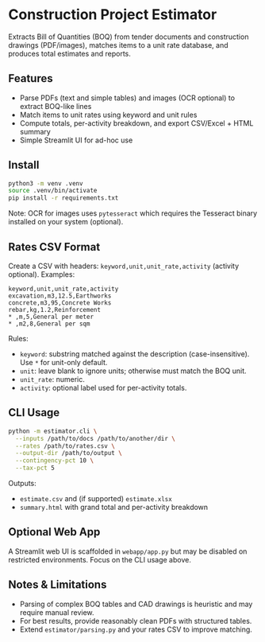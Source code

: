 # Construction Project Estimator

Extracts Bill of Quantities (BOQ) from tender documents and construction drawings (PDF/images), matches items to a unit rate database, and produces total estimates and reports.

## Features
- Parse PDFs (text and simple tables) and images (OCR optional) to extract BOQ-like lines
- Match items to unit rates using keyword and unit rules
- Compute totals, per-activity breakdown, and export CSV/Excel + HTML summary
- Simple Streamlit UI for ad-hoc use

## Install
```bash
python3 -m venv .venv
source .venv/bin/activate
pip install -r requirements.txt
```

Note: OCR for images uses `pytesseract` which requires the Tesseract binary installed on your system (optional).

## Rates CSV Format
Create a CSV with headers: `keyword,unit,unit_rate,activity` (activity optional). Examples:
```csv
keyword,unit,unit_rate,activity
excavation,m3,12.5,Earthworks
concrete,m3,95,Concrete Works
rebar,kg,1.2,Reinforcement
* ,m,5,General per meter
* ,m2,8,General per sqm
```
Rules:
- `keyword`: substring matched against the description (case-insensitive). Use `*` for unit-only default.
- `unit`: leave blank to ignore units; otherwise must match the BOQ unit.
- `unit_rate`: numeric.
- `activity`: optional label used for per-activity totals.

## CLI Usage
```bash
python -m estimator.cli \
  --inputs /path/to/docs /path/to/another/dir \
  --rates /path/to/rates.csv \
  --output-dir /path/to/output \
  --contingency-pct 10 \
  --tax-pct 5
```
Outputs:
- `estimate.csv` and (if supported) `estimate.xlsx`
- `summary.html` with grand total and per-activity breakdown

## Optional Web App
A Streamlit web UI is scaffolded in `webapp/app.py` but may be disabled on restricted environments. Focus on the CLI usage above.

## Notes & Limitations
- Parsing of complex BOQ tables and CAD drawings is heuristic and may require manual review.
- For best results, provide reasonably clean PDFs with structured tables.
- Extend `estimator/parsing.py` and your rates CSV to improve matching.